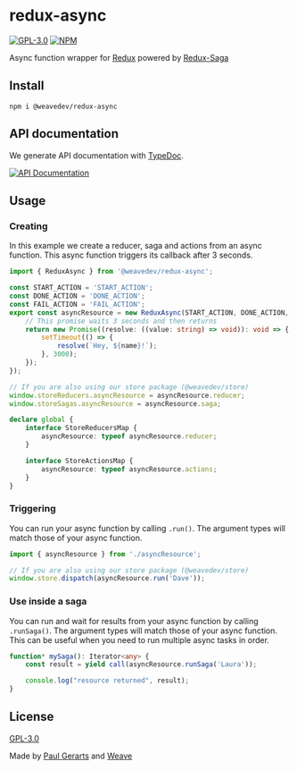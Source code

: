 # redux-async

[![GPL-3.0](https://img.shields.io/github/license/weavedev/redux-async.svg)](https://github.com/weavedev/redux-async/blob/master/LICENSE)
[![NPM](https://img.shields.io/npm/v/@weavedev/redux-async.svg)](https://www.npmjs.com/package/@weavedev/redux-async)

Async function wrapper for [Redux](http://redux.js.org/) powered by [Redux-Saga](https://redux-saga.js.org)

## Install

```
npm i @weavedev/redux-async
```

## API documentation

We generate API documentation with [TypeDoc](https://typedoc.org).

[![API Documentation](https://img.shields.io/badge/API-Documentation-blue?style=for-the-badge&logo=appveyor)](https://weavedev.github.io/redux-async/)

## Usage

### Creating

In this example we create a reducer, saga and actions from an async function. This async function triggers its callback after 3 seconds.

```ts
import { ReduxAsync } from '@weavedev/redux-async';

const START_ACTION = 'START_ACTION';
const DONE_ACTION = 'DONE_ACTION';
const FAIL_ACTION = 'FAIL_ACTION';
export const asyncResource = new ReduxAsync(START_ACTION, DONE_ACTION, FAIL_ACTION, async (name: string): Promise<string> => {
    // This promise waits 3 seconds and then returns
    return new Promise((resolve: ((value: string) => void)): void => {
        setTimeout(() => {
            resolve(`Hey, ${name}!`);
        }, 3000);
    });
});

// If you are also using our store package (@weavedev/store)
window.storeReducers.asyncResource = asyncResource.reducer;
window.storeSagas.asyncResource = asyncResource.saga;

declare global {
    interface StoreReducersMap {
        asyncResource: typeof asyncResource.reducer;
    }

    interface StoreActionsMap {
        asyncResource: typeof asyncResource.actions;
    }
}
```

### Triggering

You can run your async function by calling `.run()`. The argument types will match those of your async function.

```ts
import { asyncResource } from './asyncResource';

// If you are also using our store package (@weavedev/store)
window.store.dispatch(asyncResource.run('Dave'));
```

### Use inside a saga

You can run and wait for results from your async function by calling `.runSaga()`. The argument types will match those of your async function. This can be useful when you need to run multiple async tasks in order.

```ts
function* mySaga(): Iterator<any> {
    const result = yield call(asyncResource.runSaga('Laura'));

    console.log("resource returned", result);
}
```

## License

[GPL-3.0](https://github.com/weavedev/redux-async/blob/master/LICENSE)

Made by [Paul Gerarts](https://github.com/gerarts) and [Weave](https://weave.nl)
